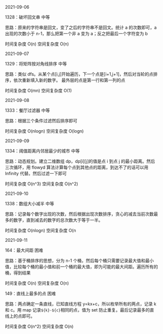2021-09-06

1328：破坏回文串 中等

思路：原来的字符串是回文，变了之后的字符串不是回文。统计 a 的次数即可，a 出现的次数小于 n-1，那么把第一个非 a 变为 a；反之把最后一个字符变为 b

时间复杂度 O(n) 空间复杂度 O(n)

2021-09-07

1329：将矩阵按对角线排序 中等

思路：类似 dfs。从某个点[i,j]开始遍历，下一个点是[i+1,j+1]，然后对当轮的点排序，依次重新填入新的数字。
最外层的点是第一行和第一列的点

时间复杂度 O(mn) 空间复杂度 O(1)

2021-09-08

1333：餐厅过滤器 中等

思路：根据三个条件过滤然后排序即可

时间复杂度 O(nlogn) 空间复杂度 O(logn)

2021-09-09

1334：阈值距离内邻居最少的城市 中等

思路：动态规划。建立二维数组 dp，dp[i][j]的值是点 i 到点 j 的最小距离。然后三次循环，用 flowyd 算法计算每个点到其他点的距离，到达不了的话可以用 Infinity 代替。然后过滤一下即可

时间复杂度 O(n^3) 空间复杂度 O(n^2)

2021-09-10

1338：数组大小减半 中等

思路：记录每个数字出现的次数，然后根据出现次数排序，贪心的减去当前次数最多的数字，直到减去的数字的总次数大于等于一半。

时间复杂度 O(nlogn) 空间复杂度 O(n

2021-09-11

164：最大间距 困难

思路：基于桶排序的思想，分为 n-1 个桶，然后每个桶只需要记录最大值和最小值，比较每个桶的最小值和前一个桶的最大值，即为可能的最大间距。遍历所有的桶，得到结果

时间复杂度 O(n) 空间复杂度 O(n)

149：直线上最多的点 困难

思路：两点确定一条直线，已知直线方程 y=kx+c，所以枚举所有的两点，记录 k 和 c。用 map 记录`${k}-${c}`相同的点，值为 set 防止重复。最后记录最多的直线上的点即可。

时间复杂度 O(n^2) 空间复杂度 O(n)
